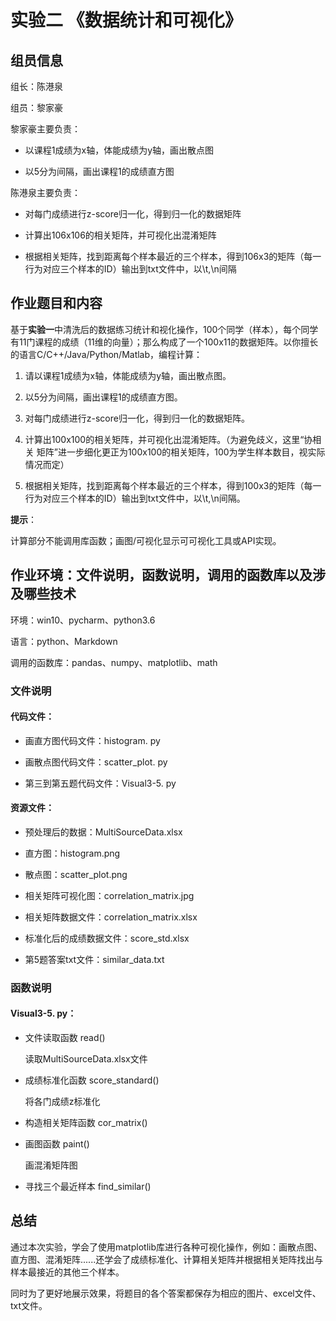 #  实验二    《数据统计和可视化》
## 组员信息
组长：陈港泉

组员：黎家豪

黎家豪主要负责：

* 以课程1成绩为x轴，体能成绩为y轴，画出散点图

* 以5分为间隔，画出课程1的成绩直方图

陈港泉主要负责：

* 对每门成绩进行z-score归一化，得到归一化的数据矩阵
* 计算出106x106的相关矩阵，并可视化出混淆矩阵

* 根据相关矩阵，找到距离每个样本最近的三个样本，得到106x3的矩阵（每一行为对应三个样本的ID）输出到txt文件中，以\t,\n间隔

## 作业题目和内容

基于**实验一**中清洗后的数据练习统计和视化操作，100个同学（样本），每个同学有11门课程的成绩（11维的向量）；那么构成了一个100x11的数据矩阵。以你擅长的语言C/C++/Java/Python/Matlab，编程计算：

1.	请以课程1成绩为x轴，体能成绩为y轴，画出散点图。

2.	以5分为间隔，画出课程1的成绩直方图。

3.	对每门成绩进行z-score归一化，得到归一化的数据矩阵。

4.	计算出100x100的相关矩阵，并可视化出混淆矩阵。（为避免歧义，这里“协相关
矩阵”进一步细化更正为100x100的相关矩阵，100为学生样本数目，视实际情况而定）

5.	根据相关矩阵，找到距离每个样本最近的三个样本，得到100x3的矩阵（每一行为对应三个样本的ID）输出到txt文件中，以\t,\n间隔。

**提示**：

计算部分不能调用库函数；画图/可视化显示可可视化工具或API实现。

## 作业环境：文件说明，函数说明，调用的函数库以及涉及哪些技术

环境：win10、pycharm、python3.6

语言：python、Markdown

调用的函数库：pandas、numpy、matplotlib、math

### 文件说明
#### 代码文件：
* 画直方图代码文件：histogram. py

* 画散点图代码文件：scatter_plot. py

* 第三到第五题代码文件：Visual3-5. py
#### 资源文件：
* 预处理后的数据：MultiSourceData.xlsx

* 直方图：histogram.png

* 散点图：scatter_plot.png

* 相关矩阵可视化图：correlation_matrix.jpg

* 相关矩阵数据文件：correlation_matrix.xlsx

* 标准化后的成绩数据文件：score_std.xlsx

* 第5题答案txt文件：similar_data.txt

### 函数说明
#### Visual3-5. py：
* 文件读取函数 read()

    读取MultiSourceData.xlsx文件

* 成绩标准化函数 score_standard()

    将各门成绩z标准化
* 构造相关矩阵函数 cor_matrix()
* 画图函数 paint()

    画混淆矩阵图
* 寻找三个最近样本 find_similar()
## 总结
通过本次实验，学会了使用matplotlib库进行各种可视化操作，例如：画散点图、直方图、混淆矩阵......还学会了成绩标准化、计算相关矩阵并根据相关矩阵找出与样本最接近的其他三个样本。

同时为了更好地展示效果，将题目的各个答案都保存为相应的图片、excel文件、txt文件。
